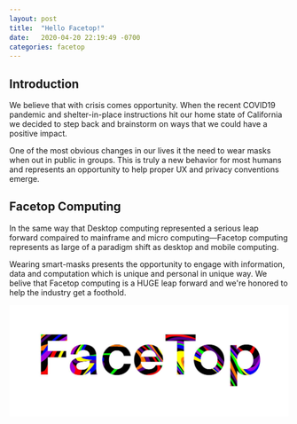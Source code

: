 ```yaml
---
layout: post
title:  "Hello Facetop!"
date:   2020-04-20 22:19:49 -0700
categories: facetop
---
```


## Introduction

We believe that with crisis comes opportunity. When the recent COVID19 pandemic and shelter-in-place instructions hit our home state of California we decided to step back and brainstorm on ways that we could have a positive impact.

One of the most obvious changes in our lives it the need to wear masks when out in public in groups. This is truly a new behavior for most humans and represents an opportunity to help proper UX and privacy conventions emerge.

## Facetop Computing

In the same way that Desktop computing represented a serious leap forward compaired to mainframe and micro computing&mdash;Facetop computing represents as large of a paradigm shift as desktop and mobile computing.

Wearing smart-masks presents the opportunity to engage with information, data and computation which is unique and personal in unique way. We belive that Facetop computing is a HUGE leap forward and we're honored to help the industry get a foothold.

![Facetop logo](/assets/facetop_logo.jpg)
